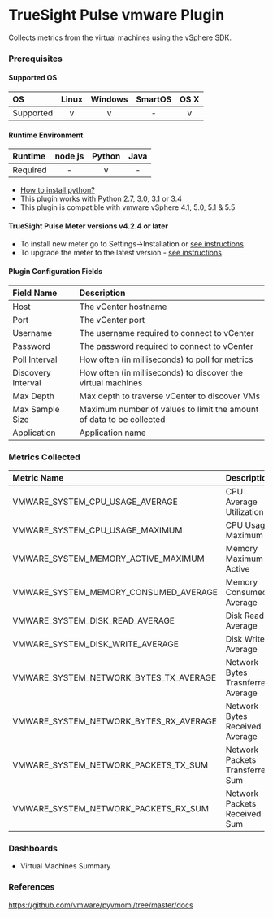 TrueSight Pulse vmware Plugin
=============================

Collects metrics from the virtual machines using the vSphere SDK.

### Prerequisites

#### Supported OS

|     OS    | Linux | Windows | SmartOS | OS X |
|:----------|:-----:|:-------:|:-------:|:----:|
| Supported |   v   |    v    |    -    |  v   |

#### Runtime Environment

|  Runtime | node.js | Python | Java |
|:---------|:-------:|:------:|:----:|
| Required |    -    |    v   |   -  |

* [How to install python?](https://wiki.python.org/moin/BeginnersGuide/Download)
* This plugin works with Python 2.7, 3.0, 3.1 or 3.4
* This plugin is compatible with vmware vSphere	4.1, 5.0, 5.1 & 5.5

#### TrueSight Pulse Meter versions v4.2.4 or later

- To install new meter go to Settings->Installation or [see instructions](https://help.boundary.com/hc/en-us/sections/200634331-Installation).
- To upgrade the meter to the latest version - [see instructions](https://help.boundary.com/hc/en-us/articles/201573102-Upgrading-the-Boundary-Meter).

#### Plugin Configuration Fields

|Field Name        |Description                                                          |
|:-----------------|:--------------------------------------------------------------------|
|Host              |The vCenter hostname                                                 |
|Port              |The vCenter port                                                     |
|Username          |The username required to connect to vCenter                          |
|Password          |The password required to connect to vCenter                          |
|Poll Interval     |How often (in milliseconds) to poll for metrics                      |
|Discovery Interval|How often (in milliseconds) to discover the virtual machines         |
|Max Depth         |Max depth to traverse vCenter to discover VMs                        |
|Max Sample Size   |Maximum number of values to limit the amount of data to be collected |
|Application       |Application name                                                     |

### Metrics Collected

|Metric Name                           |Description                                    |
|:-------------------------------------|:----------------------------------------------|
|VMWARE_SYSTEM_CPU_USAGE_AVERAGE       |CPU Average Utilization                        |
|VMWARE_SYSTEM_CPU_USAGE_MAXIMUM       |CPU Usage Maximum                              |
|VMWARE_SYSTEM_MEMORY_ACTIVE_MAXIMUM   |Memory Maximum Active                          |
|VMWARE_SYSTEM_MEMORY_CONSUMED_AVERAGE |Memory Consumed Average                        |
|VMWARE_SYSTEM_DISK_READ_AVERAGE       |Disk Read Average                              |
|VMWARE_SYSTEM_DISK_WRITE_AVERAGE      |Disk Write Average                             |
|VMWARE_SYSTEM_NETWORK_BYTES_TX_AVERAGE|Network Bytes Trasnferred Average              |
|VMWARE_SYSTEM_NETWORK_BYTES_RX_AVERAGE|Network Bytes Received Average                 |
|VMWARE_SYSTEM_NETWORK_PACKETS_TX_SUM  |Network Packets Transferred Sum                |
|VMWARE_SYSTEM_NETWORK_PACKETS_RX_SUM  |Network Packets Received Sum                   | 

### Dashboards

- Virtual Machines Summary

### References

https://github.com/vmware/pyvmomi/tree/master/docs


